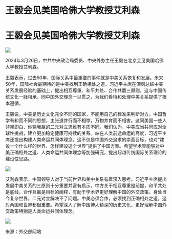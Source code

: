# 王毅会见美国哈佛大学教授艾利森

# 王毅会见美国哈佛大学教授艾利森

![](https://inews.gtimg.com/om_bt/O_zwJ9xdPxo6tKqmTKYjSxnu9mioLtmt4Au8bXYiXaIywAA/1000)

2024年3月26日，中共中央政治局委员、中央外办主任王毅在北京会见美国哈佛大学教授艾利森。

王毅表示，过去50年，国际关系中最重要的事件就是中美关系恢复和发展。未来50年，国际社会最期待的是中美找到正确相处之道。习近平主席在深刻总结中美关系发展经验的基础上，提出相互尊重、和平共处、合作共赢三原则，这与中国传统文化一脉相承，同中国外交理念一以贯之，为我们看待和处理中美关系提供了根本遵循。

王毅说，中美是历史文化完全不同的国家，不能用自己的标准来判断对方。中国哲学有和而不同的思想，主张道并行而不相悖，万物并育而不相害。这同美国一些人非黑即白、你输我赢的二元对立思维有本质不同。我们认为，中美应当共同应对全球性挑战，建立更加稳定健康可持续的关系。站在人类前途命运的高度，习近平主席还提出构建人类命运共同体理念，这不仅是中国外交追求的崇高目标，也对“建设一个什么样的世界、怎样建设这个世界”提供了中国方案。希望学术界能够对中美正确相处之道、人类命运共同体理念等加强研究，提出超越传统国际关系理论的建设性思路。

![](https://inews.gtimg.com/om_bt/O3On_zt5xxci6aCzKxWqVRF2bmKkpyFDpnBcC_1snmTT0AA/1000)

艾利森表示，中国领导人对于当前世界和美中关系有着深入思考。习近平主席提出发展中美关系的三原则十分重要并富有启示。中方关于相互尊重是前提，和平共处是底线，合作互赢是目标的阐释，有助于学术界更好理解中国的外交政策。身处当今复杂世界，二元对立解决不了问题。中美必须合作，必须找到正确相处之道，这对两国和世界都很重要。希望深入了解中国博大精深的历史文化，更好理解中国外交政策特别是人类命运共同体理念。

![](https://inews.gtimg.com/om_bt/OH0TNdxc2Cs3iSnoIPnhTKE_ZRRFM8xlhE9ax1CZlpJMMAA/1000)

来源：外交部网站


